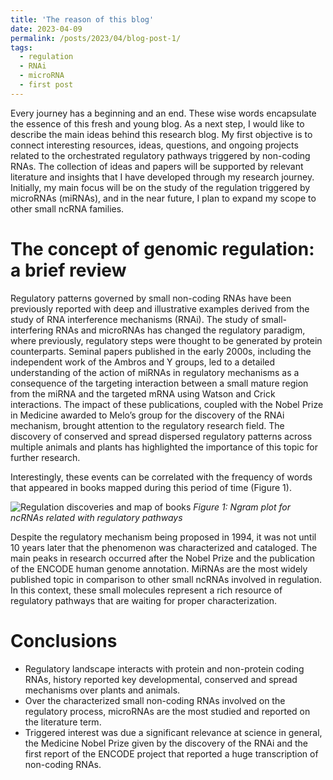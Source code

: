 ```yaml
---
title: 'The reason of this blog'
date: 2023-04-09
permalink: /posts/2023/04/blog-post-1/
tags:
  - regulation
  - RNAi
  - microRNA
  - first post
---
```


Every journey has a beginning and an end. These wise words encapsulate the essence of this fresh and young blog. As a next step, I would like to describe the main ideas behind this research blog. My first objective is to connect interesting resources, ideas, questions, and ongoing projects related to the orchestrated regulatory pathways triggered by non-coding RNAs. The collection of ideas and papers will be supported by relevant literature and insights that I have developed through my research journey. Initially, my main focus will be on the study of the regulation triggered by microRNAs (miRNAs), and in the near future, I plan to expand my scope to other small ncRNA families.

The concept of genomic regulation: a brief review
======

Regulatory patterns governed by small non-coding RNAs have been previously reported with deep and illustrative examples derived from the study of RNA interference mechanisms (RNAi). The study of small-interfering RNAs and microRNAs has changed the regulatory paradigm, where previously, regulatory steps were thought to be generated by protein counterparts. Seminal papers published in the early 2000s, including the independent work of the Ambros and Y groups, led to a detailed understanding of the action of miRNAs in regulatory mechanisms as a consequence of the targeting interaction between a small mature region from the miRNA and the targeted mRNA using Watson and Crick interactions. The impact of these publications, coupled with the Nobel Prize in Medicine awarded to Melo’s group for the discovery of the RNAi mechanism, brought attention to the regulatory research field. The discovery of conserved and spread dispersed regulatory patterns across multiple animals and plants has highlighted the importance of this topic for further research.

Interestingly, these events can be correlated with the frequency of words that appeared in books mapped during this period of time (Figure 1).

![Regulation discoveries and map of books](/images/regulationHist.png "Reseach on
regulation driven by small ncRNAs")
*Figure 1: Ngram plot for ncRNAs related with regulatory pathways*

Despite the regulatory mechanism being proposed in 1994, it was not until 10
years later that the phenomenon was characterized and cataloged. The main peaks
in research occurred after the Nobel Prize and the publication of the ENCODE
human genome annotation. MiRNAs are the most widely published topic in
comparison to other small ncRNAs involved in regulation. In this context, these
small molecules represent a rich resource of regulatory pathways that are
waiting for proper characterization.

Conclusions
======
- Regulatory landscape interacts with protein and non-protein coding RNAs,
  history reported key developmental, conserved and spread mechanisms
  over plants and animals.
- Over the characterized small non-coding RNAs involved on the regulatory
  process, microRNAs are the most studied and reported on the literature term.
- Triggered interest was due a significant relevance at science in general, the
  Medicine Nobel Prize given by the discovery of the RNAi and the first report
  of the ENCODE project that reported a huge transcription of non-coding RNAs.
